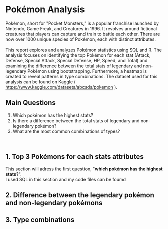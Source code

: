 # Pokémon Analysis

Pokémon, short for "Pocket Monsters," is a popular franchise launched by Nintendo, Game Freak, and Creatures in 1996. It revolves around fictional creatures that players can capture and train to battle each other. There are now over 1000 unique species of Pokémon, each with distinct attributes. <br><br>
This report explores and analyzes Pokémon statistics using SQL and R. The analysis focuses on identifying the top Pokémon for each stat (Attack, Defense, Special Attack, Special Defense, HP, Speed, and Total) and examining the difference between the total stats of legendary and non-legendary Pokémon using bootstrapping. Furthermore, a heatmap is created to reveal patterns in type combinations. The dataset used for this analysis can be found on Kaggle 
(<a href="https://www.kaggle.com/datasets/abcsds/pokemon">  https://www.kaggle.com/datasets/abcsds/pokemon </a>). <br>

## Main Questions
<ol>
  <li>Which pokémon has the highest stats?</li>
  <li>Is there a difference between the total stats of legendary and non-legendary pokémon?</li>
  <li>What are the most common combinations of types?</li>
</ol>
<br>

## 1. Top 3 Pokémons for each stats attributes
This section will adress the first question, "<b>which pokémon has the highest stats?</b>".<br>
I used SQL in this section and my code files can be foumd 

## 2. Difference between the legendary pokémon and non-legendary pokémons

## 3. Type combinations
